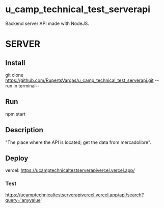 # u_camp_technical_test_serverapi
Backend server API made with NodeJS.

# SERVER

## Install
git clone https://github.com/RupertsVargas/u_camp_technical_test_serverapi.git --run in terminal--

## Run
npm start

## Description
"The place where the API is located; get the data from mercadolibre".

## Deploy
vercel: https://ucamptechnicaltestserverapivercel.vercel.app/

### Test
https://ucamptechnicaltestserverapivercel.vercel.app/api/search?query='anyvalue'
